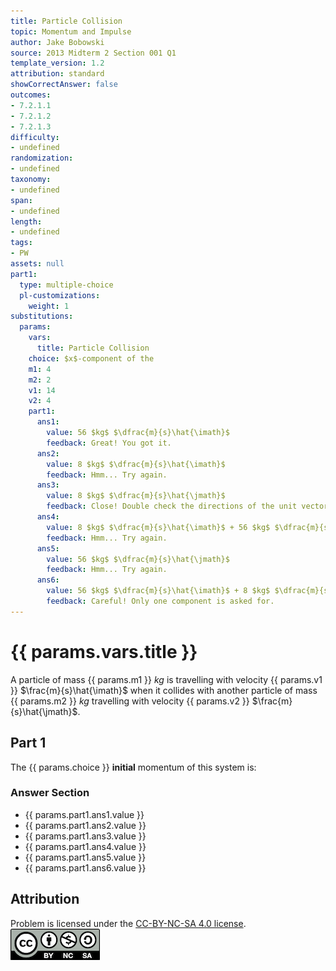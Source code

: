 ```yaml
---
title: Particle Collision
topic: Momentum and Impulse
author: Jake Bobowski
source: 2013 Midterm 2 Section 001 Q1
template_version: 1.2
attribution: standard
showCorrectAnswer: false
outcomes:
- 7.2.1.1
- 7.2.1.2
- 7.2.1.3
difficulty:
- undefined
randomization:
- undefined
taxonomy:
- undefined
span:
- undefined
length:
- undefined
tags:
- PW
assets: null
part1:
  type: multiple-choice
  pl-customizations:
    weight: 1
substitutions:
  params:
    vars:
      title: Particle Collision
    choice: $x$-component of the
    m1: 4
    m2: 2
    v1: 14
    v2: 4
    part1:
      ans1:
        value: 56 $kg$ $\dfrac{m}{s}\hat{\imath}$
        feedback: Great! You got it.
      ans2:
        value: 8 $kg$ $\dfrac{m}{s}\hat{\imath}$
        feedback: Hmm... Try again.
      ans3:
        value: 8 $kg$ $\dfrac{m}{s}\hat{\jmath}$
        feedback: Close! Double check the directions of the unit vectors.
      ans4:
        value: 8 $kg$ $\dfrac{m}{s}\hat{\imath}$ + 56 $kg$ $\dfrac{m}{s}\hat{\jmath}$
        feedback: Hmm... Try again.
      ans5:
        value: 56 $kg$ $\dfrac{m}{s}\hat{\jmath}$
        feedback: Hmm... Try again.
      ans6:
        value: 56 $kg$ $\dfrac{m}{s}\hat{\imath}$ + 8 $kg$ $\dfrac{m}{s}\hat{\jmath}$
        feedback: Careful! Only one component is asked for.
---
```

# {{ params.vars.title }}
A particle of mass {{ params.m1 }} $kg$ is travelling with velocity {{ params.v1 }} $\frac{m}{s}\hat{\imath}$ when it collides with another particle of mass {{ params.m2 }} $kg$ travelling with velocity {{ params.v2 }} $\frac{m}{s}\hat{\jmath}$.

## Part 1

The {{ params.choice }} **initial** momentum of this system is:

### Answer Section

- {{ params.part1.ans1.value }}
- {{ params.part1.ans2.value }}
- {{ params.part1.ans3.value }}
- {{ params.part1.ans4.value }}
- {{ params.part1.ans5.value }}
- {{ params.part1.ans6.value }}

## Attribution

Problem is licensed under the [CC-BY-NC-SA 4.0 license](https://creativecommons.org/licenses/by-nc-sa/4.0/).<br> ![The Creative Commons 4.0 license requiring attribution-BY, non-commercial-NC, and share-alike-SA license.](https://raw.githubusercontent.com/firasm/bits/master/by-nc-sa.png)